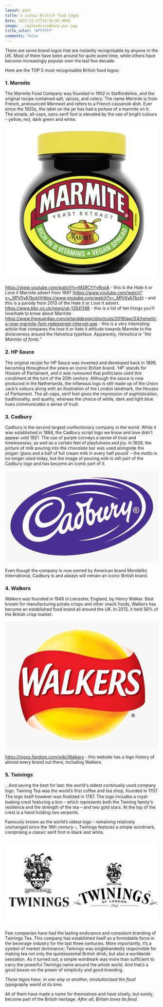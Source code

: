 ```yaml
---
layout: post
title: 5 iconic British food logos
date: 2021-11-17T13:56:02.989Z
image: ../uploads/cadbury-pic.jpg
title_color: "#ffffff"
comments: false
---
```

There are some brand logos that are instantly recognisable by anyone in the UK. Most of them have been around for quite some time, while others have become increasingly popular over the last few decade. 

Here are the TOP 5 most recognisable British food logos:

### 1. Marmite

The Marmite Food Company was founded in 1902 in Staffordshire, and the original recipe contained salt, spices, and celery. The name *Marmite* is from French, pronounced *Marmeet* and refers to a French casserole dish.
Ever since the 1920s, the label on the jar has had a picture of a marmite on it. The simple, all-caps, sans-serif font is elevated by the use of bright colours – yellow, red, dark green and white.

![image credits: Marmite](../uploads/marmite-logo.png "image credits: Marmite")

<https://www.youtube.com/watch?v=M29CYYyRnqA> - this is the Hate it or Love it Marmite advert from 1997
[https://www.youtube.com/watch?v=_MfV0yA7bck](https://www.youtube.com/watch?v=_MfV0yA7bck) - and this is a parody from 2013 of the Hate it or Love it advert.
<https://www.bbc.co.uk/news/uk-13541148> - this is a list of ten things you’ll love/hate to know about Marmite
<https://www.theguardian.com/artanddesign/shortcuts/2019/apr/24/helvetica-now-marmite-font-redesigned-internet-age> - this is a very interesting article that compares the love it or hate it attitude towards Marmite to the divisiveness around the Helvetica typeface. Apparently, *Helvetica is “the Marmite of fonts.”*

### 2. HP Sauce

The original recipe for HP Sauce was invented and developed back in 1899, becoming throughout the years an iconic British brand. 
‘HP’ stands for Houses of Parliament, and it was rumoured that politicians used this condiment at the turn of the 20th century. Although the sauce is now produced in the Netherlands, the infamous logo is still made up of the Union Jack’s colours along with an illustration of the London landmark, the Houses of Parliament.
The all-caps, serif font gives the impression of sophistication, traditionality, and quality, whereas the choice of white, dark and light blue hues communicates a sense of trust.  

### 3. Cadbury

Cadbury is the second largest confectionary company in the world. While it was established in 1884, the Cadbury script logo we know and love didn’t appear until 1921.
The use of purple conveys a sense of trust and timelessness, as well as a certain feel of playfulness and joy. 
In 1928, the picture of milk pouring into the chocolate bar was used alongside the slogan ‘glass and a half of full cream milk in every half pound’ – the motto is no longer used today, but the image of pouring milk is still part of the Cadbury logo and has become an iconic part of it.

![image credits: Cadbury](../uploads/cadbury-logo.png "image credits: Cadbury")

Even though the company is now owned by American brand Mondelēz International, Cadbury is and always will remain an iconic British brand.

### 4. Walkers

Walkers was founded in 1948 in Leicester, England, by Henry Walker. Best known for manufacturing potato crisps and other snack foods, Walkers has become an established food brand all around the UK. In 2013, it held 56% of the British crisp market. 

![image credits: Walkers](../uploads/walkers-logo.png "image credits: Walkers")

<https://logos.fandom.com/wiki/Walkers> - this website has a logo history of almost every brand out there, including Walkers.

### 5. Twinings

…And saving the best for last: the world's oldest continually used company logo. Twining Tea was the world’s ﬁrst coffee and tea shop, founded in 1707. The logo itself however was ﬁnalized in 1787.
The logo includes a royal-looking crest featuring a lion – which represents both the Twining family's resilience and the strength of the tea – and two gold stars. At the top of the crest is a hand holding two serpents.

Famously known as the world’s oldest logo – remaining relatively unchanged since the 18th century –, Twinings features a simple wordmark, comprising a classic serif font in black and white.

![image credits: Twinings](../uploads/twinings-logos.jpg "image credits: Twinings")

Few companies have had the lasting endurance and consistent branding of Twinings Tea. This company has established itself as a formidable force in the beverage industry for the last three centuries.
More importantly, it’s a symbol of market dominance; Twinings was singlehandedly responsible for making tea not only the quintessential British drink, but also a worldwide sensation.
As it turned out, a simple wordmark was more than sufﬁcient to carry the powerful Twinings name around the whole world. And that’s a good lesson on the power of simplicity and good branding.

*These logos have, in one way or another, revolutionized the food typography world at its time.* 

All of them have made a name for themselves and have slowly, but surely, become part of the British heritage. 
*After all, Britain loves its food.*